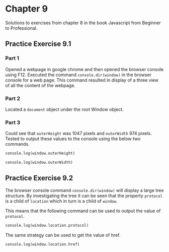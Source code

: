 # Chapter 9

Solutions to exercises from chapter 8 in the book Javascript from Beginner to Professional.

## Practice Exercise 9.1

### Part 1

Opened a webpage in google chrome and then opened the browser console using F12. Executed the command `console.dir(window)` in the browser console for a web page. This command resulted in display of a three view of all the content of the webpage.

### Part 2

Located a `document` object under the root Window object.

### Part 3

Could see that `outerHeight` was 1047 pixels and `outerWidth` 974 pixels. Tested to output these values to the console using the below two commands.

```txt
console.log(window.outerHeight)
```

```txt
console.log(window.outerWidth)
```

## Practice Exercise 9.2

The browser console command `console.dir(window)` will display a large tree structure. By investigating the tree it can be seen that the property `protocol` is a child of `location` which in turn is a child of `window`.

This means that the following command can be used to output the value of `protocol`.

```txt
console.log(window.location.protocol)
```

The same strategy can be used to get the value of href.

```txt
console.log(window.location.href)
```
